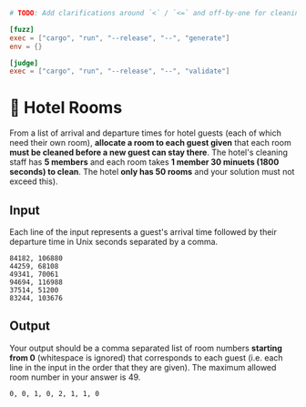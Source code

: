 ```toml
# TODO: Add clarifications around `<` / `<=` and off-by-one for cleaning times and arrival/departure times

[fuzz]
exec = ["cargo", "run", "--release", "--", "generate"]
env = {}

[judge]
exec = ["cargo", "run", "--release", "--", "validate"]
```
# 🏨 Hotel Rooms
From a list of arrival and departure times for hotel guests (each of which need their own room), **allocate a room to each guest given** that each room **must be cleaned before a new guest can stay there**. The hotel's cleaning staff has **5 members** and each room takes **1 member 30 minuets (1800 seconds) to clean**. The hotel **only has 50 rooms** and your solution must not exceed this).

## Input
Each line of the input represents a guest's arrival time followed by their departure time in Unix seconds separated by a comma.

```
84182, 106880
44259, 68108
49341, 70061
94694, 116988
37514, 51200
83244, 103676
```

## Output
Your output should be a comma separated list of room numbers **starting from 0** (whitespace is ignored) that corresponds to each guest (i.e. each line in the input in the order that they are given). The maximum allowed room number in your answer is 49.
```
0, 0, 1, 0, 2, 1, 1, 0
```
